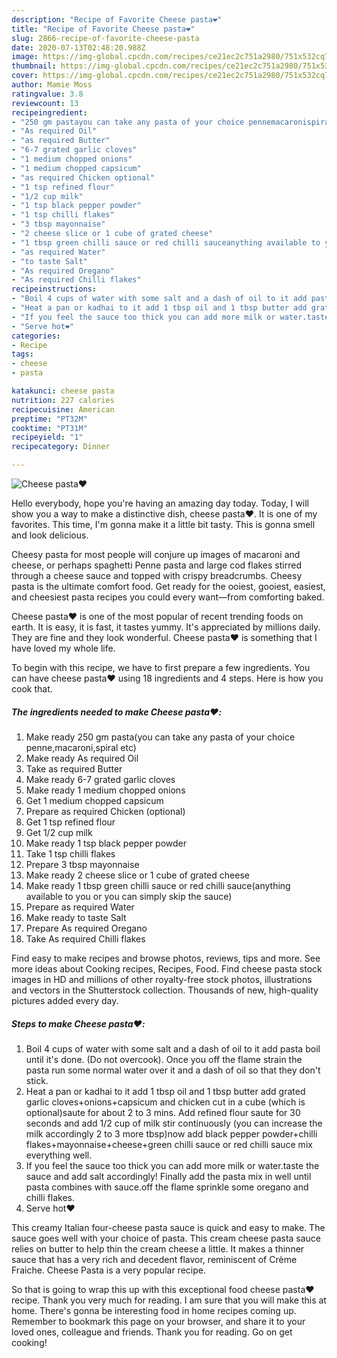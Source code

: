 ```yaml
---
description: "Recipe of Favorite Cheese pasta❤️"
title: "Recipe of Favorite Cheese pasta❤️"
slug: 2866-recipe-of-favorite-cheese-pasta
date: 2020-07-13T02:48:20.988Z
image: https://img-global.cpcdn.com/recipes/ce21ec2c751a2980/751x532cq70/cheese-pasta❤️-recipe-main-photo.jpg
thumbnail: https://img-global.cpcdn.com/recipes/ce21ec2c751a2980/751x532cq70/cheese-pasta❤️-recipe-main-photo.jpg
cover: https://img-global.cpcdn.com/recipes/ce21ec2c751a2980/751x532cq70/cheese-pasta❤️-recipe-main-photo.jpg
author: Mamie Moss
ratingvalue: 3.8
reviewcount: 13
recipeingredient:
- "250 gm pastayou can take any pasta of your choice pennemacaronispiral etc"
- "As required Oil"
- "as required Butter"
- "6-7 grated garlic cloves"
- "1 medium chopped onions"
- "1 medium chopped capsicum"
- "as required Chicken optional"
- "1 tsp refined flour"
- "1/2 cup milk"
- "1 tsp black pepper powder"
- "1 tsp chilli flakes"
- "3 tbsp mayonnaise"
- "2 cheese slice or 1 cube of grated cheese"
- "1 tbsp green chilli sauce or red chilli sauceanything available to you or you can simply skip the sauce"
- "as required Water"
- "to taste Salt"
- "As required Oregano"
- "As required Chilli flakes"
recipeinstructions:
- "Boil 4 cups of water with some salt and a dash of oil to it add pasta boil until it&#39;s done. (Do not overcook). Once you off the flame strain the pasta run some normal water over it and a dash of oil so that they don&#39;t stick."
- "Heat a pan or kadhai to it add 1 tbsp oil and 1 tbsp butter add grated garlic cloves+onions+capsicum and chicken cut in a cube (which is optional)saute for about 2 to 3 mins. Add refined flour saute for 30 seconds and add 1/2 cup of milk stir continuously (you can increase the milk accordingly 2 to 3 more tbsp)now add black pepper powder+chilli flakes+mayonnaise+cheese+green chilli sauce or red chilli sauce mix everything well."
- "If you feel the sauce too thick you can add more milk or water.taste the sauce and add salt accordingly! Finally add the pasta mix in well until pasta combines with sauce.off the flame sprinkle some oregano and chilli flakes."
- "Serve hot❤️"
categories:
- Recipe
tags:
- cheese
- pasta

katakunci: cheese pasta 
nutrition: 227 calories
recipecuisine: American
preptime: "PT32M"
cooktime: "PT31M"
recipeyield: "1"
recipecategory: Dinner

---
```



![Cheese pasta❤️](https://img-global.cpcdn.com/recipes/ce21ec2c751a2980/751x532cq70/cheese-pasta❤️-recipe-main-photo.jpg)

Hello everybody, hope you're having an amazing day today. Today, I will show you a way to make a distinctive dish, cheese pasta❤️. It is one of my favorites. This time, I'm gonna make it a little bit tasty. This is gonna smell and look delicious.

Cheesy pasta for most people will conjure up images of macaroni and cheese, or perhaps spaghetti Penne pasta and large cod flakes stirred through a cheese sauce and topped with crispy breadcrumbs. Cheesy pasta is the ultimate comfort food. Get ready for the ooiest, gooiest, easiest, and cheesiest pasta recipes you could every want—from comforting baked.

Cheese pasta❤️ is one of the most popular of recent trending foods on earth. It is easy, it is fast, it tastes yummy. It's appreciated by millions daily. They are fine and they look wonderful. Cheese pasta❤️ is something that I have loved my whole life.


To begin with this recipe, we have to first prepare a few ingredients. You can have cheese pasta❤️ using 18 ingredients and 4 steps. Here is how you cook that.

<!--inarticleads1-->

##### The ingredients needed to make Cheese pasta❤️:

1. Make ready 250 gm pasta(you can take any pasta of your choice penne,macaroni,spiral etc)
1. Make ready As required Oil
1. Take as required Butter
1. Make ready 6-7 grated garlic cloves
1. Make ready 1 medium chopped onions
1. Get 1 medium chopped capsicum
1. Prepare as required Chicken (optional)
1. Get 1 tsp refined flour
1. Get 1/2 cup milk
1. Make ready 1 tsp black pepper powder
1. Take 1 tsp chilli flakes
1. Prepare 3 tbsp mayonnaise
1. Make ready 2 cheese slice or 1 cube of grated cheese
1. Make ready 1 tbsp green chilli sauce or red chilli sauce(anything available to you or you can simply skip the sauce)
1. Prepare as required Water
1. Make ready to taste Salt
1. Prepare As required Oregano
1. Take As required Chilli flakes


Find easy to make recipes and browse photos, reviews, tips and more. See more ideas about Cooking recipes, Recipes, Food. Find cheese pasta stock images in HD and millions of other royalty-free stock photos, illustrations and vectors in the Shutterstock collection. Thousands of new, high-quality pictures added every day. 

<!--inarticleads2-->

##### Steps to make Cheese pasta❤️:

1. Boil 4 cups of water with some salt and a dash of oil to it add pasta boil until it&#39;s done. (Do not overcook). Once you off the flame strain the pasta run some normal water over it and a dash of oil so that they don&#39;t stick.
1. Heat a pan or kadhai to it add 1 tbsp oil and 1 tbsp butter add grated garlic cloves+onions+capsicum and chicken cut in a cube (which is optional)saute for about 2 to 3 mins. Add refined flour saute for 30 seconds and add 1/2 cup of milk stir continuously (you can increase the milk accordingly 2 to 3 more tbsp)now add black pepper powder+chilli flakes+mayonnaise+cheese+green chilli sauce or red chilli sauce mix everything well.
1. If you feel the sauce too thick you can add more milk or water.taste the sauce and add salt accordingly! Finally add the pasta mix in well until pasta combines with sauce.off the flame sprinkle some oregano and chilli flakes.
1. Serve hot❤️


This creamy Italian four-cheese pasta sauce is quick and easy to make. The sauce goes well with your choice of pasta. This cream cheese pasta sauce relies on butter to help thin the cream cheese a little. It makes a thinner sauce that has a very rich and decedent flavor, reminiscent of Crème Fraiche. Cheese Pasta is a very popular recipe. 

So that is going to wrap this up with this exceptional food cheese pasta❤️ recipe. Thank you very much for reading. I am sure that you will make this at home. There's gonna be interesting food in home recipes coming up. Remember to bookmark this page on your browser, and share it to your loved ones, colleague and friends. Thank you for reading. Go on get cooking!
